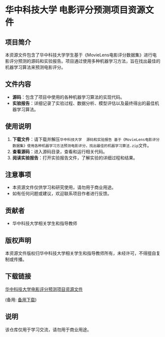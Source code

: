 # 华中科技大学 电影评分预测项目资源文件

## 项目简介

本资源文件包含了华中科技大学学生基于《MovieLens电影评分数据集》进行电影评分预测的源码和实验报告。项目通过使用多种机器学习方法，旨在找出最佳的机器学习算法来预测电影评分。

## 文件内容

- **源码**：包含了项目中使用的各种机器学习算法的实现代码。
- **实验报告**：详细记录了实验过程、数据分析、模型评估以及最终得出的最佳机器学习算法。

## 使用说明

1. **下载文件**：请下载并解压`华中科技大学  源码和实验报告 基于《MovieLens电影评分数据集》使用各种机器学习方法预测电影评分，找出最佳的机器学习算法.zip`文件。
2. **查看源码**：进入源码目录，查看和运行相关代码。
3. **阅读实验报告**：打开实验报告文件，了解实验的详细过程和结果。

## 注意事项

- 本资源文件仅供学习和研究使用，请勿用于商业用途。
- 如有任何问题或建议，欢迎联系项目作者进行反馈。

## 贡献者

- 华中科技大学相关学生和指导教师

## 版权声明

本资源文件版权归华中科技大学相关学生和指导教师所有，未经许可，不得擅自复制或传播。

## 下载链接
[华中科技大学电影评分预测项目资源文件](https://pan.quark.cn/s/c70cf9562387) 

(备用: [备用下载](https://pan.baidu.com/s/11hta_PiNT_7XNdVyvaa9oQ?pwd=1234))

## 说明

该仓库仅用于学习交流，请勿用于商业用途。
